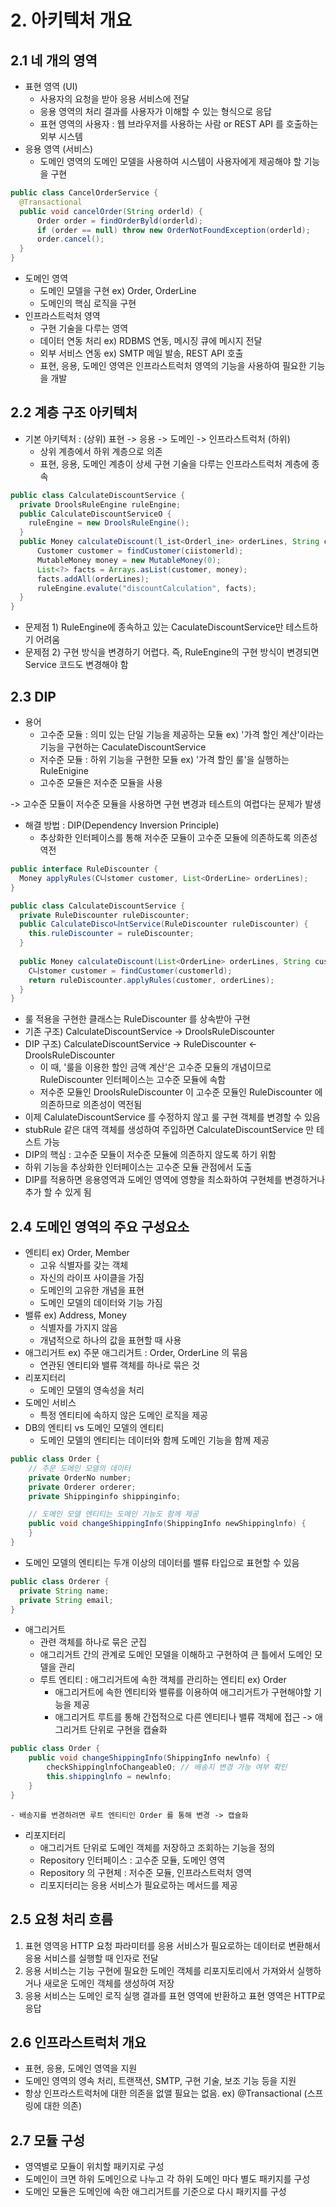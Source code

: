 # 2. 아키텍처 개요
## 2.1 네 개의 영역
- 표현 영역 (UI)
  - 사용자의 요청을 받아 응용 서비스에 전달
  - 응용 영역의 처리 결과를 사용자가 이해할 수 있는 형식으로 응답
  - 표현 영역의 사용자 : 웹 브라우저를 사용하는 사람 or REST API 를 호출하는 외부 시스템
- 응용 영역 (서비스)
  - 도메인 영역의 도메인 모델을 사용하여 시스템이 사용자에게 제공해야 할 기능을 구현
```java
public class CancelOrderService {
  @Transactional
  public void cancelOrder(String orderld) {
      Order order = findOrderByld(orderld);
      if (order == null) throw new OrderNotFoundException(orderld);
      order.cancel();
  }
}
```
- 도메인 영역
  - 도메인 모델을 구현 ex) Order, OrderLine
  - 도메인의 핵심 로직을 구현
- 인프라스트럭처 영역
  - 구현 기술을 다루는 영역
  - 데이터 연동 처리 ex) RDBMS 연동, 메시징 큐에 메시지 전달
  - 외부 서비스 연동 ex) SMTP 메일 발송, REST API 호출
  - 표현, 응용, 도메인 영역은 인프라스트럭처 영역의 기능을 사용하여 필요한 기능을 개발

## 2.2 계층 구조 아키텍처
- 기본 아키텍처 : (상위) 표현 -> 응용 -> 도메인 -> 인프라스트럭처 (하위)
  - 상위 계층에서 하위 계층으로 의존
  - 표현, 응용, 도메인 계층이 상세 구현 기술을 다루는 인프라스트럭처 계층에 종속
```java
public class CalculateDiscountService {
  private DroolsRuleEngine ruleEngine;
  public CalculateDiscountServiceO {
    ruleEngine = new DroolsRuleEngine();
  }
  public Money calculateDiscount(l_ist<Orderl_ine> orderLines, String c니stomerld) {
      Customer customer = findCustomer(ciistomerld);
      MutableMoney money = new MutableMoney(0);
      List<?> facts = Arrays.asList(customer, money);
      facts.addAll(orderLines);
      ruleEngine.evalute("discountCalculation", facts);
  }
}
```
  - 문제점 1) RuleEngine에 종속하고 있는 CaculateDiscountService만 테스트하기 어려움
  - 문제점 2) 구현 방식을 변경하기 어렵다. 즉, RuleEngine의 구현 방식이 변경되면 Service 코드도 변경해야 함

## 2.3 DIP
- 용어
  - 고수준 모듈 : 의미 있는 단일 기능을 제공하는 모듈 ex) '가격 할인 계산'이라는 기능을 구현하는 CaculateDiscountService
  - 저수준 모듈 : 하위 기능을 구현한 모듈 ex) '가격 할인 룰'을 실행하는 RuleEnigine
  - 고수준 모듈은 저수준 모듈을 사용

-> 고수준 모듈이 저수준 모듈을 사용하면 구현 변경과 테스트의 여렵다는 문제가 발생

- 해결 방법 : DIP(Dependency Inversion Principle)
  - 추상화한 인터페이스를 통해 저수준 모듈이 고수준 모듈에 의존하도록 의존성 역전
```java
public interface RuleDiscounter {
  Money applyRules(C니stomer customer, List<OrderLine> orderLines);
}
```
```java
public class CalculateDiscountService {
  private RuleDiscounter ruleDiscounter;
  public CalculateDisco니ntService(RuleDiscounter ruleDiscounter) {
    this.ruleDiscounter = ruleDiscounter;
  }
  
  public Money calculateDiscount(List<OrderLine> orderLines, String customerld) {
    C니stomer customer = findCustomer(customerld);
    return ruleDiscounter.applyRules(customer, orderLines);
  }
}
```
  - 룰 적용을 구현한 클래스는 RuleDiscounter 를 상속받아 구현
  - 기존 구조) CalculateDiscountService -> DroolsRuleDiscounter
  - DIP 구조) CalculateDiscountService -> RuleDiscounter <- DroolsRuleDiscounter
    - 이 때, '룰을 이용한 할인 금액 계산'은 고수준 모듈의 개념이므로 RuleDiscounter 인터페이스는 고수준 모듈에 속함
    - 저수준 모듈인 DroolsRuleDiscounter 이 고수준 모듈인 RuleDiscounter 에 의존하므로 의존성이 역전됨
  - 이제 CalulateDiscountService 를 수정하지 않고 룰 구현 객체를 변경할 수 있음
  - stubRule 같은 대역 객체를 생성하여 주입하면 CalculateDiscountService 만 테스트 가능
  - DIP의 핵심 : 고수준 모듈이 저수준 모듈에 의존하지 않도록 하기 위함
  - 하위 기능을 추상화한 인터페이스는 고수준 모듈 관점에서 도출
  - DIP를 적용하면 응용영역과 도메인 영역에 영향을 최소화하여 구현체를 변경하거나 추가 할 수 있게 됨

## 2.4 도메인 영역의 주요 구성요소
- 엔티티 ex) Order, Member
  - 고유 식별자를 갖는 객체
  - 자신의 라이프 사이클을 가짐
  - 도메인의 고유한 개념을 표현
  - 도메인 모델의 데이터와 기능 가짐
- 밸류 ex) Address, Money
  - 식별자를 가지지 않음
  - 개념적으로 하나의 값을 표현할 때 사용
- 애그리거트 ex) 주문 애그리거트 : Order, OrderLine 의 묶음
  - 연관된 엔티티와 밸류 객체를 하나로 묶은 것
- 리포지터리
  - 도메인 모델의 영속성을 처리
- 도메인 서비스
  - 특정 엔티티에 속하지 않은 도메인 로직을 제공
- DB의 엔티티 vs 도메인 모델의 엔티티
  - 도메인 모델의 엔티티는 데이터와 함께 도메인 기능을 함께 제공
```java
public class Order {
    // 주문 도메인 모델의 데이터
    private OrderNo number;
    private Orderer orderer;
    private Shippinginfo shippinginfo;

    // 도메인 모델 엔티티는 도메인 기능도 함께 제공
    public void changeShippingInfo(ShippingInfo newShippinglnfo) {
    }
}
```
  - 도메인 모델의 엔티티는 두개 이상의 데이터를 밸류 타입으로 표현할 수 있음
```java
public class Orderer {
  private String name;
  private String email;
}
```
- 애그리거트
  - 관련 객체를 하나로 묶은 군집
  - 애그리거트 간의 관계로 도메인 모델을 이해하고 구현하여 큰 틀에서 도메인 모델을 관리
  - 루트 엔티티 : 애그리거트에 속한 객체를 관리하는 엔티티 ex) Order
    - 애그리거트에 속한 엔티티와 밸류를 이용하여 애그리거트가 구현해야할 기능을 제공
    - 애그리거트 루트를 통해 간접적으로 다른 엔티티나 밸류 객체에 접근 -> 애그리거트 단위로 구현을 캡슐화
```java
public class Order {
    public void changeShippingInfo(ShippingInfo newlnfo) {
        checkShippinglnfoChangeableO; // 배송지 변경 가능 여부 확인
        this.shippinglnfo = newlnfo;
    }
}
```
    - 배송지를 변경하려면 루트 엔티티인 Order 를 통해 변경 -> 캡슐화
- 리포지터리
  - 애그리거트 단위로 도메인 객체를 저장하고 조회하는 기능을 정의
  - Repository 인터페이스 : 고수준 모듈, 도메인 영역
  - Repository 의 구현체 : 저수준 모듈, 인프라스트럭처 영역
  - 리포지터리는 응용 서비스가 필요로하는 메서드를 제공

## 2.5 요청 처리 흐름
1. 표현 영역응 HTTP 요청 파라미터를 응용 서비스가 필요로하는 데이터로 변환해서 응용 서비스를 실행할 때 인자로 전달
2. 응용 서비스는 기능 구현에 필요한 도메인 객체를 리포지토리에서 가져와서 실행하거나 새로운 도메인 객체를 생성하여 저장
3. 응용 서비스는 도메인 로직 실행 결과를 표현 영역에 반환하고 표현 영역은 HTTP로 응답

## 2.6 인프라스트럭처 개요
- 표현, 응용, 도메인 영역을 지원
- 도메인 영역의 영속 처리, 트랜잭션, SMTP, 구현 기술, 보조 기능 등을 지원
- 항상 인프라스트럭처에 대한 의존을 없앨 필요는 없음. ex) @Transactional (스프링에 대한 의존)

## 2.7 모듈 구성
- 영역별로 모듈이 위치할 패키지로 구성
- 도메인이 크면 하위 도메인으로 나누고 각 하위 도메인 마다 별도 패키지를 구성
- 도메인 모듈은 도메인에 속한 애그리거트를 기준으로 다시 패키지를 구성